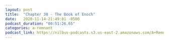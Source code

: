 ```yaml
---
layout: post
title:  "Chapter 30 - The Book of Enoch"
date:   2020-11-14-21:49:01 -0500
podcast_duration: "00:51:26.65"
categories: a-remnant
podcast_link: https://nilbus-podcasts.s3.us-east-2.amazonaws.com/A+Remnant+Shall+Return/30+-+Chapter+30+-+The+Book+of+Enoch.mp3
---
```

